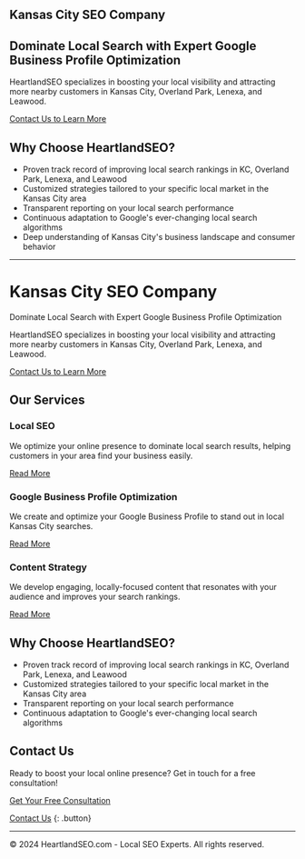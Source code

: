 <section class="hero">
  <div class="wrapper">
    <h1>Kansas City SEO Company</h1>
    <h2>Dominate Local Search with Expert Google Business Profile Optimization</h2>
    <p>HeartlandSEO specializes in boosting your local visibility and attracting more nearby customers in Kansas City, Overland Park, Lenexa, and Leawood.</p>
    <a href="#contact" class="cta-button">Contact Us to Learn More</a>
  </div>
</section>

<section id="why-us" class="why-choose">
  <div class="wrapper">
    <h2>Why Choose HeartlandSEO?</h2>
    <ul>
      <li>Proven track record of improving local search rankings in KC, Overland Park, Lenexa, and Leawood</li>
      <li>Customized strategies tailored to your specific local market in the Kansas City area</li>
      <li>Transparent reporting on your local search performance</li>
      <li>Continuous adaptation to Google's ever-changing local search algorithms</li>
      <li>Deep understanding of Kansas City's business landscape and consumer behavior</li>
    </ul>
  </div>
</section>

---

<div class="hero">
    <h1>Kansas City SEO Company</h1>
    <p>Dominate Local Search with Expert Google Business Profile Optimization</p>
    <p>HeartlandSEO specializes in boosting your local visibility and attracting more nearby customers in Kansas City, Overland Park, Lenexa, and Leawood.</p>
    <a href="#contact" class="cta-button">Contact Us to Learn More</a>
</div>

<section id="services">
    <h2>Our Services</h2>
    <div class="service-card">
        <h3>Local SEO</h3>
        <p>We optimize your online presence to dominate local search results, helping customers in your area find your business easily.</p>
        <a href="#" class="read-more">Read More</a>
    </div>
    <div class="service-card">
        <h3>Google Business Profile Optimization</h3>
        <p>We create and optimize your Google Business Profile to stand out in local Kansas City searches.</p>
        <a href="#" class="read-more">Read More</a>
    </div>
    <div class="service-card">
        <h3>Content Strategy</h3>
        <p>We develop engaging, locally-focused content that resonates with your audience and improves your search rankings.</p>
        <a href="#" class="read-more">Read More</a>
    </div>
</section>

<section id="why-us">
    <h2>Why Choose HeartlandSEO?</h2>
    <ul>
        <li>Proven track record of improving local search rankings in KC, Overland Park, Lenexa, and Leawood</li>
        <li>Customized strategies tailored to your specific local market in the Kansas City area</li>
        <li>Transparent reporting on your local search performance</li>
        <li>Continuous adaptation to Google's ever-changing local search algorithms</li>
    </ul>
</section>

<section id="contact">
    <h2>Contact Us</h2>
    <p>Ready to boost your local online presence? Get in touch for a free consultation!</p>
    <a href="mailto:your.email@example.com" class="cta-button">Get Your Free Consultation</a>
</section>

[Contact Us](mailto:johnalewine@gmail.com) {: .button}

---

© 2024 HeartlandSEO.com - Local SEO Experts. All rights reserved.
